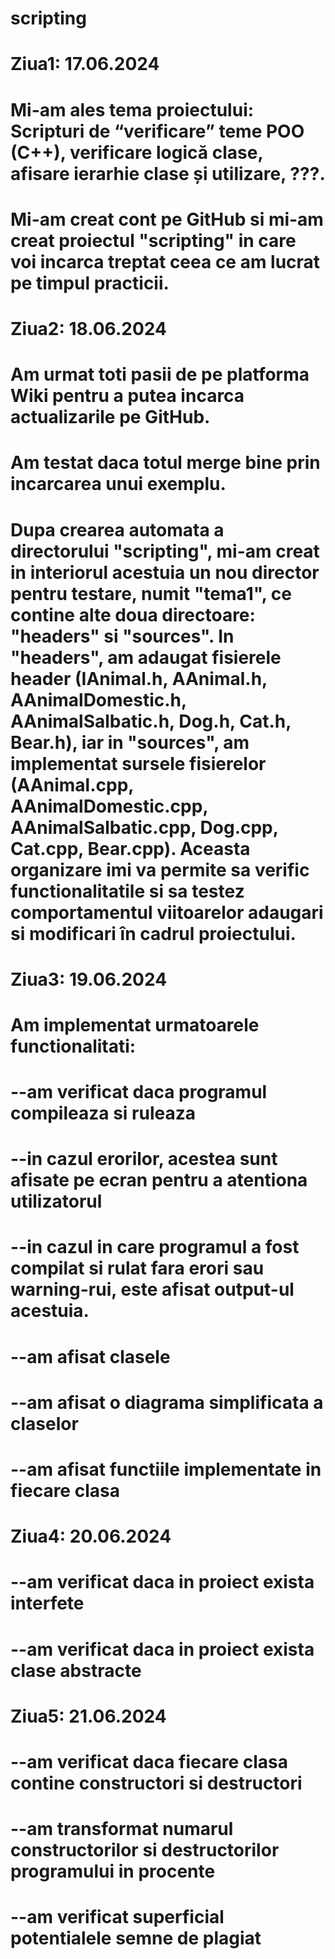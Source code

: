 # scripting

# Ziua1: 17.06.2024
# Mi-am ales tema proiectului: Scripturi de “verificare” teme POO (C++), verificare logică clase, afisare ierarhie clase și utilizare, ???.
# Mi-am creat cont pe GitHub si mi-am creat proiectul "scripting" in care voi incarca treptat ceea ce am lucrat pe timpul practicii.

# Ziua2: 18.06.2024
# Am urmat toti pasii de pe platforma Wiki pentru a putea incarca actualizarile pe GitHub.
# Am testat daca totul merge bine prin incarcarea unui exemplu.
# Dupa crearea automata a directorului "scripting", mi-am creat in interiorul acestuia un nou director pentru testare, numit "tema1", ce contine alte doua  directoare: "headers" si "sources". In "headers", am adaugat fisierele header (IAnimal.h, AAnimal.h, AAnimalDomestic.h, AAnimalSalbatic.h, Dog.h, Cat.h, Bear.h), iar in "sources", am implementat sursele fisierelor (AAnimal.cpp, AAnimalDomestic.cpp, AAnimalSalbatic.cpp, Dog.cpp, Cat.cpp, Bear.cpp). Aceasta organizare imi va permite sa verific functionalitatile si sa testez comportamentul viitoarelor adaugari si modificari în cadrul proiectului.

# Ziua3: 19.06.2024
# Am implementat urmatoarele functionalitati:
# --am verificat daca programul compileaza si ruleaza
# --in cazul erorilor, acestea sunt afisate pe ecran pentru a atentiona utilizatorul
# --in cazul in care programul a fost compilat si rulat fara erori sau warning-rui, este afisat output-ul acestuia.
# --am afisat clasele 
# --am afisat o diagrama simplificata a claselor
# --am afisat functiile implementate in fiecare clasa

# Ziua4: 20.06.2024
# --am verificat daca in proiect exista interfete
# --am verificat daca in proiect exista clase abstracte

# Ziua5: 21.06.2024
# --am verificat daca fiecare clasa contine constructori si destructori
# --am transformat numarul constructorilor si destructorilor programului in procente
# --am verificat superficial potentialele semne de plagiat